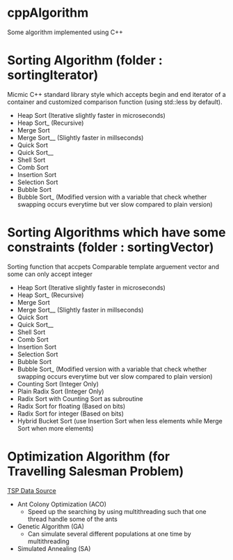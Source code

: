 # cppAlgorithm
Some algorithm implemented using C++

# Sorting Algorithm (folder : sortingIterator)
Micmic C++ standard library style which accepts begin and end iterator of a container and customized comparison function (using std::less by default). 
- Heap Sort (Iterative slightly faster in microseconds)
- Heap Sort_ (Recursive)
- Merge Sort 
- Merge Sort__ (Slightly faster in millseconds)
- Quick Sort
- Quick Sort__ 
- Shell Sort
- Comb Sort
- Insertion Sort
- Selection Sort
- Bubble Sort
- Bubble Sort_ (Modified version with a variable that check whether swapping occurs everytime but ver slow compared to plain version)

# Sorting Algorithms which have some constraints (folder : sortingVector)
Sorting function that accpets Comparable template arguement vector and some can only accept integer
- Heap Sort (Iterative slightly faster in microseconds)
- Heap Sort_ (Recursive)
- Merge Sort 
- Merge Sort__ (Slightly faster in millseconds)
- Quick Sort
- Quick Sort__ 
- Shell Sort
- Comb Sort
- Insertion Sort
- Selection Sort
- Bubble Sort
- Bubble Sort_ (Modified version with a variable that check whether swapping occurs everytime but ver slow compared to plain version)
- Counting Sort (Integer Only)
- Plain Radix Sort (Integer Only)
- Radix Sort with Counting Sort as subroutine
- Radix Sort for floating (Based on bits)
- Radix Sort for integer (Based on bits)
- Hybrid Bucket Sort (use Insertion Sort when less elements while Merge Sort when more elements)

# Optimization Algorithm (for Travelling Salesman Problem)
[TSP Data Source](http://comopt.ifi.uni-heidelberg.de/software/TSPLIB95/tsp/)
- Ant Colony Optimization (ACO)
  - Speed up the searching by using multithreading such that one thread handle some of the ants
- Genetic Algorithm (GA)
  - Can simulate several different populations at one time by multithreading
- Simulated Annealing (SA)
